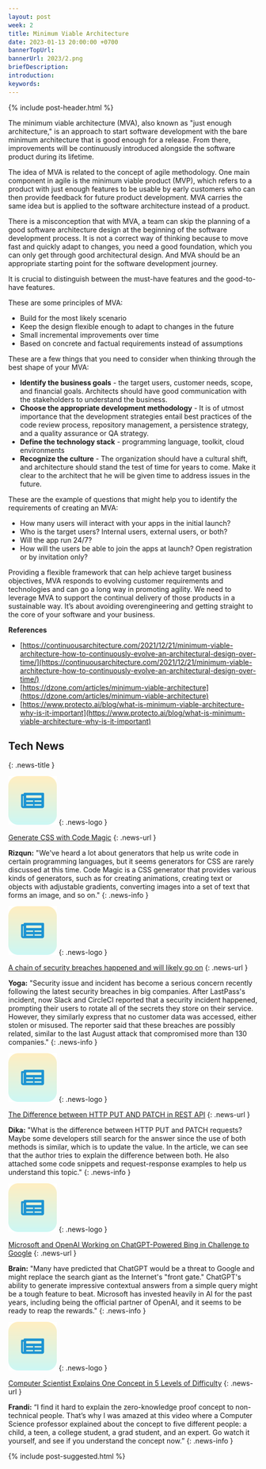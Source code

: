 ```yaml
---
layout: post
week: 2
title: Minimum Viable Architecture
date: 2023-01-13 20:00:00 +0700
bannerTopUrl: 
bannerUrl: 2023/2.png
briefDescription: 
introduction:
keywords:
---
```


{% include post-header.html %}

The minimum viable architecture (MVA), also known as "just enough architecture," is an approach to start software development with the bare minimum architecture that is good enough for a release. From there, improvements will be continuously introduced alongside the software product during its lifetime.

The idea of MVA is related to the concept of agile methodology. One main component in agile is the minimum viable product (MVP), which refers to a product with just enough features to be usable by early customers who can then provide feedback for future product development. MVA carries the same idea but is applied to the software architecture instead of a product.

There is a misconception that with MVA, a team can skip the planning of a good software architecture design at the beginning of the software development process. It is not a correct way of thinking because to move fast and quickly adapt to changes, you need a good foundation, which you can only get through good architectural design. And MVA should be an appropriate starting point for the software development journey.

It is crucial to distinguish between the must-have features and the good-to-have features.

These are some principles of MVA:

- Build for the most likely scenario
- Keep the design flexible enough to adapt to changes in the future
- Small incremental improvements over time
- Based on concrete and factual requirements instead of assumptions

These are a few things that you need to consider when thinking through the best shape of your MVA:

- **Identify the business goals** - the target users, customer needs, scope, and financial goals. Architects should have good communication with the stakeholders to understand the business.
- **Choose the appropriate development methodology** - It is of utmost importance that the development strategies entail best practices of the code review process, repository management, a persistence strategy, and a quality assurance or QA strategy.
- **Define the technology stack** - programming language, toolkit, cloud environments
- **Recognize the culture** - The organization should have a cultural shift, and architecture should stand the test of time for years to come. Make it clear to the architect that he will be given time to address issues in the future.

These are the example of questions that might help you to identify the requirements of creating an MVA:

- How many users will interact with your apps in the initial launch?
- Who is the target users? Internal users, external users, or both?
- Will the app run 24/7?
- How will the users be able to join the apps at launch? Open registration or by invitation only?

Providing a flexible framework that can help achieve target business objectives, MVA responds to evolving customer requirements and technologies and can go a long way in promoting agility. We need to leverage MVA to support the continual delivery of those products in a sustainable way. It’s about avoiding overengineering and getting straight to the core of your software and your business.

__References__

- [https://continuousarchitecture.com/2021/12/21/minimum-viable-architecture-how-to-continuously-evolve-an-architectural-design-over-time/](https://continuousarchitecture.com/2021/12/21/minimum-viable-architecture-how-to-continuously-evolve-an-architectural-design-over-time/)
- [https://dzone.com/articles/minimum-viable-architecture](https://dzone.com/articles/minimum-viable-architecture)
- [https://www.protecto.ai/blog/what-is-minimum-viable-architecture-why-is-it-important](https://www.protecto.ai/blog/what-is-minimum-viable-architecture-why-is-it-important)

## Tech News
{: .news-title }

![memo](/assets/images/tech-news.svg)
{: .news-logo }

[Generate CSS with Code Magic](https://code-magic.vercel.app/)
{: .news-url }

__Rizqun:__ "We've heard a lot about generators that help us write code in certain programming languages, but it seems generators for CSS are rarely discussed at this time. Code Magic is a CSS generator that provides various kinds of generators, such as for creating animations, creating text or objects with adjustable gradients, converting images into a set of text that forms an image, and so on."
{: .news-info }

![memo](/assets/images/tech-news.svg)
{: .news-logo }

[A chain of security breaches happened and will likely go on](https://arstechnica.com/information-technology/2023/01/first-lastpass-now-slack-and-circleci-the-hacks-go-on-and-will-likely-worsen/)
{: .news-url }

__Yoga:__ "Security issue and incident has become a serious concern recently following the latest security breaches in big companies. After LastPass's incident, now Slack and CircleCI reported that a security incident happened, prompting their users to rotate all of the secrets they store on their service. However, they similarly express that no customer data was accessed, either stolen or misused. The reporter said that these breaches are possibly related, similar to the last August attack that compromised more than 130 companies."
{: .news-info }

![memo](/assets/images/tech-news.svg)
{: .news-logo }

[The Difference between HTTP PUT AND PATCH in REST API](https://medium.com/@niteshsinghal85/httpput-or-httppatch-in-asp-net-core-ceaae99e320b)
{: .news-url }

__Dika:__ "What is the difference between HTTP PUT and PATCH requests? Maybe some developers still search for the answer since the use of both methods is similar, which is to update the value. In the article, we can see that the author tries to explain the difference between both. He also attached some code snippets and request-response examples to help us understand this topic."
{: .news-info }

![memo](/assets/images/tech-news.svg)
{: .news-logo }

[Microsoft and OpenAI Working on ChatGPT-Powered Bing in Challenge to Google](https://www.theverge.com/2023/1/4/23538552/microsoft-bing-chatgpt-search-google-competition)
{: .news-url }

__Brain:__ "Many have predicted that ChatGPT would be a threat to Google and might replace the search giant as the Internet's "front gate." ChatGPT's ability to generate impressive contextual answers from a simple query might be a tough feature to beat. Microsoft has invested heavily in AI for the past years, including being the official partner of OpenAI, and it seems to be ready to reap the rewards."
{: .news-info }

![memo](/assets/images/tech-news.svg)
{: .news-logo }

[Computer Scientist Explains One Concept in 5 Levels of Difficulty](https://www.youtube.com/watch?v=fOGdb1CTu5c)
{: .news-url }

__Frandi:__ “I find it hard to explain the zero-knowledge proof concept to non-technical people. That’s why I was amazed at this video where a Computer Science professor explained about the concept to five different people: a child, a teen, a college student, a grad student, and an expert. Go watch it yourself, and see if you understand the concept now.”
{: .news-info }

{% include post-suggested.html %}